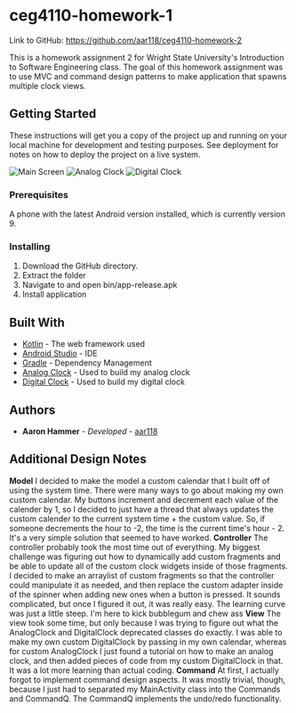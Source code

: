 # ceg4110-homework-1

Link to GitHub: https://github.com/aar118/ceg4110-homework-2

This is a homework assignment 2 for Wright State University's Introduction to Software Engineering class. 
The goal of this homework assignment was to use MVC and command design patterns to make application that spawns multiple clock views.

## Getting Started

These instructions will get you a copy of the project up and running on your local machine for development and testing purposes. See deployment for notes on how to deploy the project on a live system.

![Main Screen](./main_screen.png "Main Screen")
![Analog Clock](./analog_clock.png "Analog Clock")
![Digital Clock](./digital_clock.png "Digital Clock")

### Prerequisites

A phone with the latest Android version installed, which is currently version 9.

### Installing

1. Download the GitHub directory.
2. Extract the folder
3. Navigate to and open bin/app-release.apk
4. Install application

## Built With

* [Kotlin](https://kotlinlang.org/) - The web framework used
* [Android Studio](https://developer.android.com/studio/) - IDE
* [Gradle](https://gradle.org/) - Dependency Management
* [Analog Clock](https://viblo.asia/p/simple-way-to-create-a-custom-analog-clock-in-android-1VgZv9aRKAw) - Used to build my analog clock
* [Digital Clock](https://developer.android.com/reference/android/widget/DigitalClock) - Used to build my digital clock

## Authors

* **Aaron Hammer** - *Developed* - [aar118](https://github.com/aar118)

## Additional Design Notes

**Model**
I decided to make the model a custom calendar that I built off of using the system time. There were many ways to go about making my own custom calendar. My buttons increment and decrement each value of the calender by 1, so I decided to just have a thread that always updates the custom calender to the current system time + the custom value. So, if someone decrements the hour to -2, the time is the current time's hour - 2. It's a very simple solution that seemed to have worked.
**Controller**
The controller probably took the most time out of everything. My biggest challenge was figuring out how to dynamically add custom fragments and be able to update all of the custom clock widgets inside of those fragments. I decided to make an arraylist of custom fragments so that the controller could manipulate it as needed, and then replace the custom adapter inside of the spinner when adding new ones when a button is pressed. It sounds complicated, but once I figured it out, it was really easy. The learning curve was just a little steep. I'm here to kick bubblegum and chew ass
**View**
The view took some time, but only because I was trying to figure out what the AnalogClock and DigitalClock deprecated classes do exactly. I was able to make my own custom DigitalClock by passing in my own calendar, whereas for custom AnalogClock I just found a tutorial on how to make an analog clock, and then added pieces of code from my custom DigitalClock in that. It was a lot more learning than actual coding.
**Command**
At first, I actually forgot to implement command design aspects. It was mostly trivial, though, because I just had to separated my MainActivity class into the Commands and CommandQ. The CommandQ implements the undo/redo functionality.